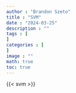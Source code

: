 ```yaml
---
author : "Brandon Szeto"
title : "SVM"
date : "2024-03-25"
description : ""
tags : [
]
categories : [
]
image : ""
math: true
toc: true
---
```


{{< svm >}}
